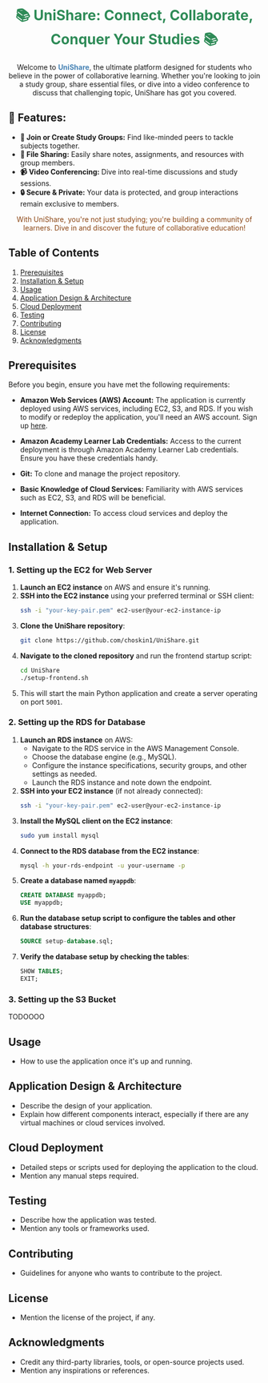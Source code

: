 <h1 align="center" style="color: #2E8B57;">📚 UniShare: Connect, Collaborate, Conquer Your Studies 📚</h1>

<p align="center">
  Welcome to <b style="color: #4682B4;">UniShare</b>, the ultimate platform designed for students who believe in the power of collaborative learning. Whether you're looking to join a study group, share essential files, or dive into a video conference to discuss that challenging topic, UniShare has got you covered.
</p>

## 🌟 Features:
- **📖 Join or Create Study Groups:** Find like-minded peers to tackle subjects together.
- **📁 File Sharing:** Easily share notes, assignments, and resources with group members.
- **📹 Video Conferencing:** Dive into real-time discussions and study sessions.
- **🔒 Secure & Private:** Your data is protected, and group interactions remain exclusive to members.

<p align="center" style="color: #8B4513;">
  With UniShare, you're not just studying; you're building a community of learners. Dive in and discover the future of collaborative education!
</p>


## Table of Contents
1. [Prerequisites](#prerequisites)
2. [Installation & Setup](#installation--setup)
3. [Usage](#usage)
4. [Application Design & Architecture](#application-design--architecture)
5. [Cloud Deployment](#cloud-deployment)
6. [Testing](#testing)
7. [Contributing](#contributing)
8. [License](#license)
9. [Acknowledgments](#acknowledgments)

## Prerequisites

Before you begin, ensure you have met the following requirements:

- **Amazon Web Services (AWS) Account:** The application is currently deployed using AWS services, including EC2, S3, and RDS. If you wish to modify or redeploy the application, you'll need an AWS account. Sign up [here](https://aws.amazon.com/).

- **Amazon Academy Learner Lab Credentials:** Access to the current deployment is through Amazon Academy Learner Lab credentials. Ensure you have these credentials handy.

- **Git:** To clone and manage the project repository.

- **Basic Knowledge of Cloud Services:** Familiarity with AWS services such as EC2, S3, and RDS will be beneficial.

- **Internet Connection:** To access cloud services and deploy the application.


## Installation & Setup

### 1. Setting up the EC2 for Web Server

1. **Launch an EC2 instance** on AWS and ensure it's running.
2. **SSH into the EC2 instance** using your preferred terminal or SSH client:
   ```bash
   ssh -i "your-key-pair.pem" ec2-user@your-ec2-instance-ip
3. **Clone the UniShare repository**:
   ```bash
   git clone https://github.com/choskin1/UniShare.git
4. **Navigate to the cloned repository** and run the frontend startup script:
   ```bash
   cd UniShare
   ./setup-frontend.sh
5. This will start the main Python application and create a server operating on port `5001`.

### 2. Setting up the RDS for Database

1. **Launch an RDS instance** on AWS:
   - Navigate to the RDS service in the AWS Management Console.
   - Choose the database engine (e.g., MySQL).
   - Configure the instance specifications, security groups, and other settings as needed.
   - Launch the RDS instance and note down the endpoint.
2. **SSH into your EC2 instance** (if not already connected):
   ```bash
   ssh -i "your-key-pair.pem" ec2-user@your-ec2-instance-ip
3. **Install the MySQL client on the EC2 instance**:
   ```bash
   sudo yum install mysql
4. **Connect to the RDS database from the EC2 instance**:
   ```bash
   mysql -h your-rds-endpoint -u your-username -p
5. **Create a database named `myappdb`**:
   ```sql
   CREATE DATABASE myappdb;
   USE myappdb;
6. **Run the database setup script to configure the tables and other database structures**:
   ```sql
   SOURCE setup-database.sql;
7. **Verify the database setup by checking the tables**:
   ```sql
   SHOW TABLES;
   EXIT;

### 3. Setting up the S3 Bucket
TODOOOO 
## Usage

- How to use the application once it's up and running.

## Application Design & Architecture

- Describe the design of your application.
- Explain how different components interact, especially if there are any virtual machines or cloud services involved.

## Cloud Deployment

- Detailed steps or scripts used for deploying the application to the cloud.
- Mention any manual steps required.

## Testing

- Describe how the application was tested.
- Mention any tools or frameworks used.

## Contributing

- Guidelines for anyone who wants to contribute to the project.

## License

- Mention the license of the project, if any.

## Acknowledgments

- Credit any third-party libraries, tools, or open-source projects used.
- Mention any inspirations or references.




